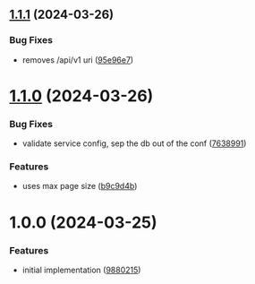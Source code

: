 ## [1.1.1](https://github.com/echovisionlab/aws-weather-api/compare/v1.1.0...v1.1.1) (2024-03-26)


### Bug Fixes

* removes /api/v1 uri ([95e96e7](https://github.com/echovisionlab/aws-weather-api/commit/95e96e7179b4b0f29e3005fef6a048623c10e6ee))

# [1.1.0](https://github.com/echovisionlab/aws-weather-api/compare/v1.0.0...v1.1.0) (2024-03-26)


### Bug Fixes

* validate service config, sep the db out of the conf ([7638991](https://github.com/echovisionlab/aws-weather-api/commit/76389918a0faa82b0704118def032cb6edb012ef))


### Features

* uses max page size ([b9c9d4b](https://github.com/echovisionlab/aws-weather-api/commit/b9c9d4b76e55b11157f457e8239828aa22c60442))

# 1.0.0 (2024-03-25)


### Features

* initial implementation ([9880215](https://github.com/echovisionlab/aws-weather-api/commit/98802154ff30c3ea0ab9cfb7531127e4036c221b))
